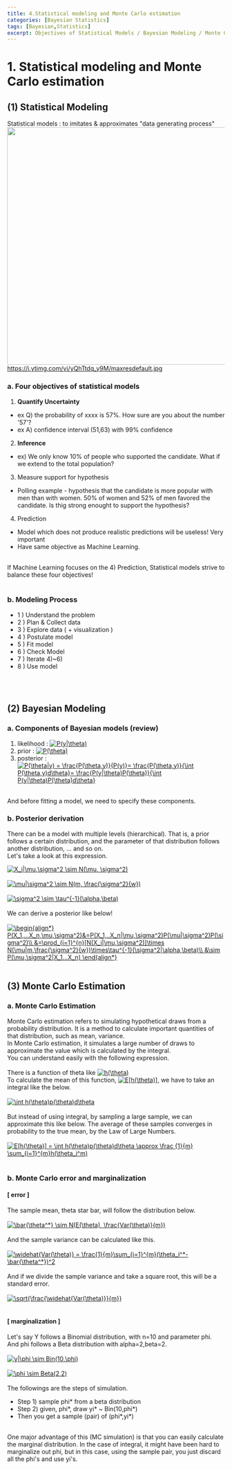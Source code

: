 ```yaml
---
title: 4.Statistical modeling and Monte Carlo estimation
categories: [Bayesian Statistics]
tags: [Bayesian,Statistics]
excerpt: Objectives of Statistical Models / Bayesian Modeling / Monte Carlo Estimation
---
```


# 1. Statistical modeling and Monte Carlo estimation

## (1) Statistical Modeling
Statistical models : to imitates & approximates "data generating process"
</br>
<img src="https://i.ytimg.com/vi/yQhTtdq_y9M/maxresdefault.jpg" width="550" /> </br>
https://i.ytimg.com/vi/yQhTtdq_y9M/maxresdefault.jpg
</br>

### a. Four objectives of statistical models
1) **Quantify Uncertainty**
- ex Q) the probability of xxxx is 57%. How sure are you about the number '57'?
- ex A) confidence interval (51,63) with 99% confidence

2) **Inference**
- ex) We only know 10% of people who supported the candidate. What if we extend to the total population?

3) Measure support for hypothesis
- Polling example - hypothesis that the candidate is more popular with men than with women. 50% of women and 52% of men favored the candidate. Is thig strong
enought to support the hypothesis?

4) Prediction
- Model which does not produce realistic predictions will be useless! Very important
- Have same objective as Machine Learning.
</br>
If Machine Learning focuses on the 4) Prediction, Statistical models strive to balance these four objectives!
</br>
</br>

### b. Modeling Process
- 1 ) Understand the problem
- 2 ) Plan & Collect data
- 3 ) Explore data ( + visualization )
- 4 ) Postulate model
- 5 ) Fit model
- 6 ) Check Model
- 7 ) Iterate 4)~6)
- 8 ) Use model
</br>
</br>

## (2) Bayesian Modeling
### a. Components of Bayesian models (review)
1) likelihood : <a href="https://www.codecogs.com/eqnedit.php?latex=P(y|\theta)" target="_blank"><img src="https://latex.codecogs.com/gif.latex?P(y|\theta)" title="P(y|\theta)" /></a></br>
2) prior : <a href="https://www.codecogs.com/eqnedit.php?latex=P(\theta)" target="_blank"><img src="https://latex.codecogs.com/gif.latex?P(\theta)" title="P(\theta)" /></a></br>
3) posterior : <a href="https://www.codecogs.com/eqnedit.php?latex=P(\theta|y)&space;=&space;\frac{P(\theta,y)}{P(y)}=&space;\frac{P(\theta,y)}{\int&space;P(\theta,y)d\theta}=&space;\frac{P(y|\theta)P(\theta)}{\int&space;P(y|\theta)P(\theta)d\theta}" target="_blank"><img src="https://latex.codecogs.com/gif.latex?P(\theta|y)&space;=&space;\frac{P(\theta,y)}{P(y)}=&space;\frac{P(\theta,y)}{\int&space;P(\theta,y)d\theta}=&space;\frac{P(y|\theta)P(\theta)}{\int&space;P(y|\theta)P(\theta)d\theta}" title="P(\theta|y) = \frac{P(\theta,y)}{P(y)}= \frac{P(\theta,y)}{\int P(\theta,y)d\theta}= \frac{P(y|\theta)P(\theta)}{\int P(y|\theta)P(\theta)d\theta}" /></a>
</br>
And before fitting a model, we need to specify these components.

### b. Posterior derivation
There can be a model with multiple levels (hierarchical). 
That is, a prior follows a certain distribution, and the parameter of that distribution follows another distribution, ... and so on.
</br>
Let's take a look at this expression.

<a href="https://www.codecogs.com/eqnedit.php?latex=X_i|\mu,\sigma^2&space;\sim&space;N(\mu,&space;\sigma^2)" target="_blank"><img src="https://latex.codecogs.com/gif.latex?X_i|\mu,\sigma^2&space;\sim&space;N(\mu,&space;\sigma^2)" title="X_i|\mu,\sigma^2 \sim N(\mu, \sigma^2)" /></a>
</br>
</br>
<a href="https://www.codecogs.com/eqnedit.php?latex=\mu|\sigma^2&space;\sim&space;N(m,&space;\frac{\sigma^2}{w})" target="_blank"><img src="https://latex.codecogs.com/gif.latex?\mu|\sigma^2&space;\sim&space;N(m,&space;\frac{\sigma^2}{w})" title="\mu|\sigma^2 \sim N(m, \frac{\sigma^2}{w})" /></a>
</br>
</br>
<a href="https://www.codecogs.com/eqnedit.php?latex=\sigma^2&space;\sim&space;\tau^{-1}(\alpha,\beta)" target="_blank"><img src="https://latex.codecogs.com/gif.latex?\sigma^2&space;\sim&space;\tau^{-1}(\alpha,\beta)" title="\sigma^2 \sim \tau^{-1}(\alpha,\beta)" /></a>
</br>
</br>
We can derive a posterior like below!
</br>
</br>
<a href="https://www.codecogs.com/eqnedit.php?latex=\begin{align*}&space;P(X_1,...X_n,\mu,\sigma^2)&=P(X_1,..X_n|\mu,\sigma^2)P(\mu|\sigma^2)P(\sigma^2)\\&space;&=\prod_{i=1}^{n}[N(X_i|\mu,\sigma^2)]\times&space;N(\mu|m,\frac{\sigma^2}{w})\times\tau^{-1}(\sigma^2|\alpha,\beta)\\&space;&\sim&space;P(\mu,\sigma^2|X_1...X_n)&space;\end{align*}" target="_blank"><img src="https://latex.codecogs.com/gif.latex?\begin{align*}&space;P(X_1,...X_n,\mu,\sigma^2)&=P(X_1,..X_n|\mu,\sigma^2)P(\mu|\sigma^2)P(\sigma^2)\\&space;&=\prod_{i=1}^{n}[N(X_i|\mu,\sigma^2)]\times&space;N(\mu|m,\frac{\sigma^2}{w})\times\tau^{-1}(\sigma^2|\alpha,\beta)\\&space;&\sim&space;P(\mu,\sigma^2|X_1...X_n)&space;\end{align*}" title="\begin{align*} P(X_1,...X_n,\mu,\sigma^2)&=P(X_1,..X_n|\mu,\sigma^2)P(\mu|\sigma^2)P(\sigma^2)\\ &=\prod_{i=1}^{n}[N(X_i|\mu,\sigma^2)]\times N(\mu|m,\frac{\sigma^2}{w})\times\tau^{-1}(\sigma^2|\alpha,\beta)\\ &\sim P(\mu,\sigma^2|X_1...X_n) \end{align*}" /></a>
</br>
</br>

## (3) Monte Carlo Estimation
### a. Monte Carlo Estimation
Monte Carlo estimation refers to simulating hypothetical draws from a probability distribution. It is a method to calculate important quantities of that distribution, such as mean, variance. 
</br>
In Monte Carlo estimation, it simulates a large number of draws to approximate the value which is calculated by the integral.
</br>
You can understand easily with the following expression.
</br>
</br>
There is a function of theta like <a href="https://www.codecogs.com/eqnedit.php?latex=h(\theta)" target="_blank"><img src="https://latex.codecogs.com/gif.latex?h(\theta)" title="h(\theta)" /></a>
</br>
To calculate the mean of this function, <a href="https://www.codecogs.com/eqnedit.php?latex=E[h(\theta)]" target="_blank"><img src="https://latex.codecogs.com/gif.latex?E[h(\theta)]" title="E[h(\theta)]" /></a>, we have to take an integral like the below.
</br>
</br>
<a href="https://www.codecogs.com/eqnedit.php?latex=\int&space;h(\theta)p(\theta)d\theta" target="_blank"><img src="https://latex.codecogs.com/gif.latex?\int&space;h(\theta)p(\theta)d\theta" title="\int h(\theta)p(\theta)d\theta" /></a>
</br>
</br>
But instead of using integral, by sampling a large sample, we can approximate this like below. The average of these samples converges in probability to the true mean, by the Law of Large Numbers.
</br>
</br>
<a href="https://www.codecogs.com/eqnedit.php?latex=E[h(\theta)]&space;=&space;\int&space;h(\theta)p(\theta)d\theta&space;\approx&space;\frac&space;{1}{m}&space;\sum_{i=1}^{m}h(\theta_i^m)" target="_blank"><img src="https://latex.codecogs.com/gif.latex?E[h(\theta)]&space;=&space;\int&space;h(\theta)p(\theta)d\theta&space;\approx&space;\frac&space;{1}{m}&space;\sum_{i=1}^{m}h(\theta_i^m)" title="E[h(\theta)] = \int h(\theta)p(\theta)d\theta \approx \frac {1}{m} \sum_{i=1}^{m}h(\theta_i^m)" /></a>
</br>
</br>

### b. Monte Carlo error and marginalization

#### [ error ] 
The sample mean, theta star bar, will follow the distribution below.
</br>
</br>
<a href="https://www.codecogs.com/eqnedit.php?latex=\bar{\theta^*}&space;\sim&space;N(E(\theta),&space;\frac{Var(\theta)}{m})" target="_blank"><img src="https://latex.codecogs.com/gif.latex?\bar{\theta^*}&space;\sim&space;N(E(\theta),&space;\frac{Var(\theta)}{m})" title="\bar{\theta^*} \sim N(E(\theta), \frac{Var(\theta)}{m})" /></a>
</br>
</br>
And the sample variance can be calculated like this.
</br>
</br>
<a href="https://www.codecogs.com/eqnedit.php?latex=\widehat{Var(\theta)}&space;=&space;\frac{1}{m}\sum_{i=1}^{m}(\theta_i^*-\bar{\theta^*})^2" target="_blank"><img src="https://latex.codecogs.com/gif.latex?\widehat{Var(\theta)}&space;=&space;\frac{1}{m}\sum_{i=1}^{m}(\theta_i^*-\bar{\theta^*})^2" title="\widehat{Var(\theta)} = \frac{1}{m}\sum_{i=1}^{m}(\theta_i^*-\bar{\theta^*})^2" /></a>
</br>
</br>
And if we divide the sample variance and take a square root, this will be a standard error.
</br>
</br>
<a href="https://www.codecogs.com/eqnedit.php?latex=\sqrt{\frac{\widehat{Var(\theta)}}{m}}" target="_blank"><img src="https://latex.codecogs.com/gif.latex?\sqrt{\frac{\widehat{Var(\theta)}}{m}}" title="\sqrt{\frac{\widehat{Var(\theta)}}{m}}" /></a>
</br>
</br>

#### [ marginalization ]
Let's say Y follows a Binomial distribution, with n=10 and parameter phi.</br>
And phi follows a Beta distribution with alpha=2,beta=2.
</br>
</br>
<a href="https://www.codecogs.com/eqnedit.php?latex=y|\phi&space;\sim&space;Bin(10,\phi)" target="_blank"><img src="https://latex.codecogs.com/gif.latex?y|\phi&space;\sim&space;Bin(10,\phi)" title="y|\phi \sim Bin(10,\phi)" /></a>
</br>
</br>
<a href="https://www.codecogs.com/eqnedit.php?latex=\phi&space;\sim&space;Beta(2,2)" target="_blank"><img src="https://latex.codecogs.com/gif.latex?\phi&space;\sim&space;Beta(2,2)" title="\phi \sim Beta(2,2)" /></a>
</br>
</br>
The followings are the steps of simulation.
- Step 1) sample phi* from a beta distribution
- Step 2) given, phi*, draw yi* ~ Bin(10,phi*)
- Then you get a sample (pair) of (phi*,yi*)
</br>
One major advantage of this (MC simulation) is that you can easily calculate the marginal distribution.
In the case of integral, it might have been hard to marginalize out phi, but in this case, using the sample pair,
you just discard all the phi's and use yi's.
